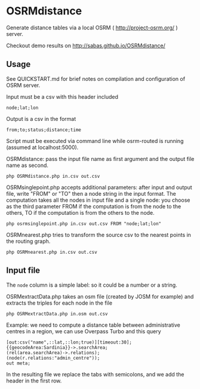 OSRMdistance
============

Generate distance tables via a local OSRM ( http://project-osrm.org/ ) server.

Checkout demo results on http://sabas.github.io/OSRMdistance/

Usage
-----

See QUICKSTART.md for brief notes on compilation and configuration of OSRM server.

Input must be a csv with this header included

```
node;lat;lon
```

Output is a csv in the format

```
from;to;status;distance;time
```

Script must be executed via command line while osrm-routed is running (assumed at localhost:5000).


OSRMdistance: pass the input file name as first argument and the output file name as second.

```
php OSRMdistance.php in.csv out.csv
```

OSRMsinglepoint.php accepts additional parameters: after input and output file, write "FROM" or "TO" then a node string in the input format. The computation takes all the nodes in input file and a single node: you choose as the third parameter FROM if the computation is from the node to the others,  TO if the computation is from the others to the node.

```
php osrmsinglepoint.php in.csv out.csv FROM "node;lat;lon"
```

OSRMnearest.php tries to transform the source csv to the nearest points in the routing graph.

```
php OSRMnearest.php in.csv out.csv
```

Input file
-------

The ```node``` column is a simple label: so it could be a number or a string.

OSRMextractData.php takes an osm file (created by JOSM for example) and extracts the triples for each node in the file

```
php OSRMextractData.php in.osm out.csv
```

Example: we need to compute a distance table between administrative centres in a region, we can use Overpass Turbo and this query

```
[out:csv("name",::lat,::lon;true)][timeout:30];
{{geocodeArea:Sardinia}}->.searchArea;
(rel(area.searchArea)->.relations);
(node(r.relations:"admin_centre"));
out meta;
```

In the resulting file we replace the tabs with semicolons, and we add the header in the first row.


